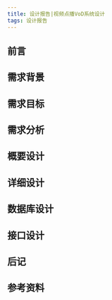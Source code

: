 ```yaml
---
title: 设计报告|视频点播VoD系统设计
tags: 设计报告
---
```


## 前言

<!-- more -->

## 需求背景

## 需求目标

## 需求分析

## 概要设计

## 详细设计

## 数据库设计

## 接口设计

## 后记

## 参考资料
